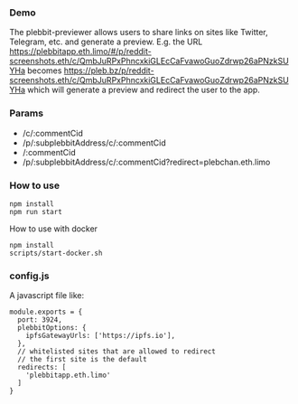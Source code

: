 ### Demo

The plebbit-previewer allows users to share links on sites like Twitter, Telegram, etc. and generate a preview. E.g. the URL https://plebbitapp.eth.limo/#/p/reddit-screenshots.eth/c/QmbJuRPxPhncxkiGLEcCaFvawoGuoZdrwp26aPNzkSUYHa becomes https://pleb.bz/p/reddit-screenshots.eth/c/QmbJuRPxPhncxkiGLEcCaFvawoGuoZdrwp26aPNzkSUYHa which will generate a preview and redirect the user to the app.

### Params

- /c/:commentCid
- /p/:subplebbitAddress/c/:commentCid
- /:commentCid
- /p/:subplebbitAddress/c/:commentCid?redirect=plebchan.eth.limo

### How to use

```
npm install
npm run start
```

How to use with docker

```
npm install
scripts/start-docker.sh
```

### config.js

A javascript file like:

```
module.exports = {
  port: 3924,
  plebbitOptions: {
    ipfsGatewayUrls: ['https://ipfs.io'],
  },
  // whitelisted sites that are allowed to redirect
  // the first site is the default
  redirects: [
    'plebbitapp.eth.limo'
  ]
}
```
